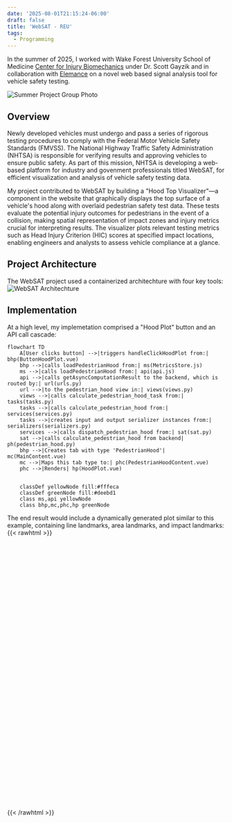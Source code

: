 ```yaml
---
date: '2025-08-01T21:15:24-06:00'
draft: false
title: 'WebSAT - REU'
tags:
  - Programming
---
```


In the summer of 2025, I worked with Wake Forest University School of Medicine [Center for Injury Biomechanics](https://school.wakehealth.edu/departments/biomedical-engineering/center-for-injury-biomechanics) under Dr. Scott Gayzik and in collaboration with [Elemance](https://www.elemance.com/) on a novel web based signal analysis tool for vehicle safety testing.

<!--more-->

![Summer Project Group Photo](/images/of-me/wfu-bme/AdrienBabet_AwardWinner.jpg)

## Overview
Newly developed vehicles must undergo and pass a series of rigorous testing procedures to comply with the Federal Motor Vehicle Safety Standards (FMVSS). The National Highway Traffic Safety Administration (NHTSA) is responsible for verifying results and approving vehicles to ensure public safety. As part of this mission, NHTSA is developing a web-based platform for industry and govenment professionals titled WebSAT, for efficient visualization and analysis of vehicle safety testing data.

My project contributed to WebSAT by building a "Hood Top Visualizer"—a component in the website that graphically displays the top surface of a vehicle's hood along with overlaid pedestrian safety test data. These tests evaluate the potential injury outcomes for pedestrians in the event of a collision, making spatial representation of impact zones and injury metrics crucial for interpreting results. The visualizer plots relevant testing metrics such as Head Injury Criterion (HIC) scores at specified impact locations, enabling engineers and analysts to assess vehicle compliance at a glance.

## Project Architecture
The WebSAT project used a containerized architechture with four key tools:
![WebSAT Architechture](/images/websat.png)

## Implementation
At a high level, my implemetation comprised a "Hood Plot" button and an API call cascade: 
```mermaid
flowchart TD
    A[User clicks button] -->|triggers handleClickHoodPlot from:| bhp(ButtonHoodPlot.vue)
    bhp -->|calls loadPedestrianHood from:| ms(MetricsStore.js)
    ms -->|calls loadPedestrianHood from:| api(api.js)
    api -->|calls getAsyncComputationResult to the backend, which is routed by:| url(urls.py)
    url -->|to the pedestrian_hood view in:| views(views.py)
    views -->|calls calculate_pedestrian_hood_task from:| tasks(tasks.py)
    tasks -->|calls calculate_pedestrian_hood from:| services(services.py)
    tasks -->|creates input and output serializer instances from:| serializers(serializers.py)
    services -->|calls dispatch_pedestrian_hood from:| sat(sat.py)
    sat -->|calls calculate_pedestrian_hood from backend| ph(pedestrian_hood.py)
    bhp -->|Creates tab with type 'PedestrianHood'| mc(MainContent.vue)
    mc -->|Maps this tab type to:| phc(PedestrianHoodContent.vue)
    phc -->|Renders| hp(HoodPlot.vue)
    

    classDef yellowNode fill:#fffeca
    classDef greenNode fill:#deebd1
    class ms,api yellowNode
    class bhp,mc,phc,hp greenNode
```
The end result would include a dynamically generated plot similar to this example, containing line landmarks, area landmarks, and impact landmarks:
{{< rawhtml >}}
<!-- Load Plotly.js -->
<script src="https://cdn.plot.ly/plotly-latest.min.js"></script>

<!-- Container for the plot -->
<div id="pedestrian-hood-plot" style="width: 100%; height: 600px;"></div>

<!-- Load our custom script -->
<script src="/js/pedestrian-hood.js"></script>

<script>
// Initialize the plot when the DOM is ready
document.addEventListener('DOMContentLoaded', function() {
  // Load the actual hood data from JSON file
  fetch('/data/test-hood-data.json')
    .then(response => response.json())
    .then(hoodOutput => {
      // Create the plot with the loaded data
      const plot = createPedestrianHoodPlot(
        'pedestrian-hood-plot',
        hoodOutput,
        {
          title: 'Ford F-250 Hood Top',
          xAxisTitle: 'X Position (mm)',
          yAxisTitle: 'Y Position (mm)'
        }
      );
    })
    .catch(error => {
      console.error('Error loading hood data:', error);
      // Fallback to a simple message if data fails to load
      document.getElementById('pedestrian-hood-plot').innerHTML = 
        '<div style="text-align: center; padding: 50px;">Error loading hood data. Please check the console for details.</div>';
    });
});
</script>
{{< /rawhtml >}}
